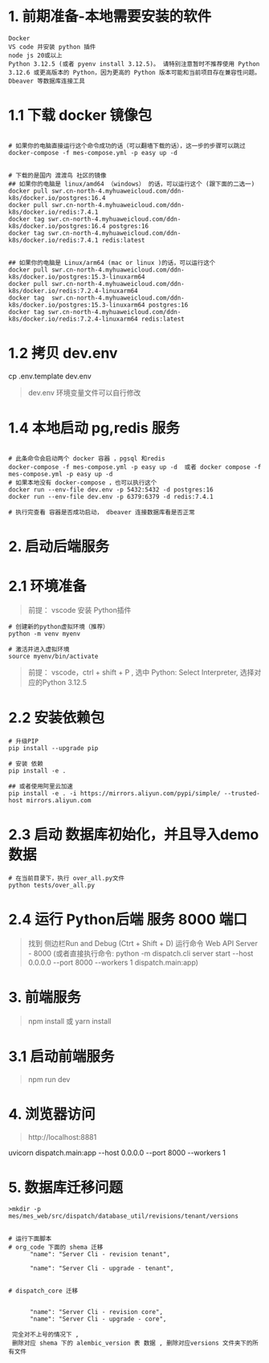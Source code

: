 # 1. 前期准备-本地需要安装的软件
```
Docker 
VS code 并安装 python 插件 
node js 20或以上
Python 3.12.5 (或者 pyenv install 3.12.5)。 请特别注意暂时不推荐使用 Python 3.12.6 或更高版本的 Python，因为更高的 Python 版本可能和当前项目存在兼容性问题。
Dbeaver 等数据库连接工具
```




# 1.1 下载 docker  镜像包
```shell

# 如果你的电脑直接运行这个命令成功的话（可以翻墙下载的话），这一步的步骤可以跳过 
docker-compose -f mes-compose.yml -p easy up -d 


# 下载的是国内 渡渡鸟 社区的镜像 
## 如果你的电脑是 linux/amd64 （windows） 的话，可以运行这个 (跟下面的二选一)
docker pull swr.cn-north-4.myhuaweicloud.com/ddn-k8s/docker.io/postgres:16.4
docker pull swr.cn-north-4.myhuaweicloud.com/ddn-k8s/docker.io/redis:7.4.1
docker tag swr.cn-north-4.myhuaweicloud.com/ddn-k8s/docker.io/postgres:16.4 postgres:16
docker tag swr.cn-north-4.myhuaweicloud.com/ddn-k8s/docker.io/redis:7.4.1 redis:latest


## 如果你的电脑是 Linux/arm64 (mac or linux )的话，可以运行这个
docker pull swr.cn-north-4.myhuaweicloud.com/ddn-k8s/docker.io/postgres:15.3-linuxarm64
docker pull swr.cn-north-4.myhuaweicloud.com/ddn-k8s/docker.io/redis:7.2.4-linuxarm64
docker tag  swr.cn-north-4.myhuaweicloud.com/ddn-k8s/docker.io/postgres:15.3-linuxarm64 postgres:16
docker tag swr.cn-north-4.myhuaweicloud.com/ddn-k8s/docker.io/redis:7.2.4-linuxarm64 redis:latest

```


# 1.2 拷贝 dev.env
cp .env.template dev.env 

>dev.env 环境变量文件可以自行修改


# 1.4 本地启动 pg,redis 服务

```shell

# 此条命令会启动两个 docker 容器 ，pgsql 和redis 
docker-compose -f mes-compose.yml -p easy up -d  或者 docker compose -f mes-compose.yml -p easy up -d
# 如果本地没有 docker-compose ，也可以执行这个 
docker run --env-file dev.env -p 5432:5432 -d postgres:16
docker run --env-file dev.env -p 6379:6379 -d redis:7.4.1

# 执行完查看 容器是否成功启动， dbeaver 连接数据库看是否正常 

```




# 2. 启动后端服务 

# 2.1 环境准备
> 前提： vscode 安装 Python插件

```shell
# 创建新的python虚拟环境（推荐）
python -m venv myenv

# 激活并进入虚拟环境
source myenv/bin/activate

```
> 前提： vscode，ctrl + shift + P  , 选中 Python: Select Interpreter, 选择对应的Python 3.12.5 


# 2.2 安装依赖包

```shell
# 升级PIP 
pip install --upgrade pip

# 安装 依赖
pip install -e . 

## 或者使用阿里云加速
pip install -e . -i https://mirrors.aliyun.com/pypi/simple/ --trusted-host mirrors.aliyun.com

```




# 2.3 启动 数据库初始化，并且导入demo数据

```shell
# 在当前目录下，执行 over_all.py文件
python tests/over_all.py
```


# 2.4 运行 Python后端 服务 8000 端口
> 找到 侧边栏Run and Debug (Ctrt + Shift + D)
> 运行命令 Web API Server - 8000   (或者直接执行命令: python -m dispatch.cli server start --host 0.0.0.0 --port 8000 --workers 1 dispatch.main:app)



# 3. 前端服务

> npm install 或 yarn install 

# 3.1 启动前端服务

> npm run dev


# 4. 浏览器访问
> http://localhost:8881


uvicorn dispatch.main:app --host 0.0.0.0 --port 8000 --workers 1




# 5. 数据库迁移问题
```
>mkdir -p  mes/mes_web/src/dispatch/database_util/revisions/tenant/versions


# 运行下面脚本
# org_code 下面的 shema 迁移 
      "name": "Server Cli - revision tenant",

      "name": "Server Cli - upgrade - tenant",


# dispatch_core 迁移 


      "name": "Server Cli - revision core",
      "name": "Server Cli - upgrade - core",

 完全对不上号的情况下 ,
 删除对应 shema 下的 alembic_version 表 数据 , 删除对应versions 文件夹下的所有文件


```
